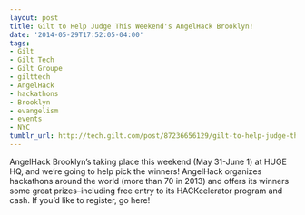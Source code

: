 ```yaml
---
layout: post
title: Gilt to Help Judge This Weekend's AngelHack Brooklyn!
date: '2014-05-29T17:52:05-04:00'
tags:
- Gilt
- Gilt Tech
- Gilt Groupe
- gilttech
- AngelHack
- hackathons
- Brooklyn
- evangelism
- events
- NYC
tumblr_url: http://tech.gilt.com/post/87236656129/gilt-to-help-judge-this-weekends-angelhack
---
```


AngelHack Brooklyn’s taking place this weekend (May 31-June 1) at HUGE HQ, and we’re going to help pick the winners! AngelHack organizes hackathons around the world (more than 70 in 2013) and offers its winners some great prizes–including free entry to its HACKcelerator program and cash. If you’d like to register, go here!
